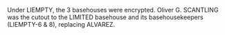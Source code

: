 Under LIEMPTY, the 3 basehouses were encrypted. Oliver G. SCANTLING was the cutout to the LIMITED basehouse and its basehousekeepers (LIEMPTY-6 & 8), replacing ALVAREZ.